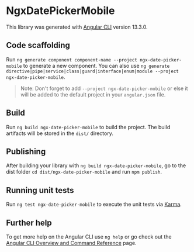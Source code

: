 # NgxDatePickerMobile

This library was generated with [Angular CLI](https://github.com/angular/angular-cli) version 13.3.0.

## Code scaffolding

Run `ng generate component component-name --project ngx-date-picker-mobile` to generate a new component. You can also use `ng generate directive|pipe|service|class|guard|interface|enum|module --project ngx-date-picker-mobile`.
> Note: Don't forget to add `--project ngx-date-picker-mobile` or else it will be added to the default project in your `angular.json` file. 

## Build

Run `ng build ngx-date-picker-mobile` to build the project. The build artifacts will be stored in the `dist/` directory.

## Publishing

After building your library with `ng build ngx-date-picker-mobile`, go to the dist folder `cd dist/ngx-date-picker-mobile` and run `npm publish`.

## Running unit tests

Run `ng test ngx-date-picker-mobile` to execute the unit tests via [Karma](https://karma-runner.github.io).

## Further help

To get more help on the Angular CLI use `ng help` or go check out the [Angular CLI Overview and Command Reference](https://angular.io/cli) page.
